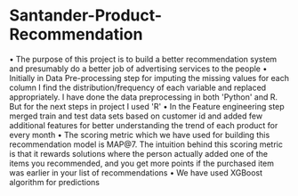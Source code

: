 # Santander-Product-Recommendation
•	The purpose of this project is to build a better recommendation system and presumably do a better job of advertising services to the people
•	Initially in Data Pre-processing step for imputing the missing values for each column I find the distribution/frequency of each variable and replaced appropriately. I have done the data preprocessing in both 'Python' and R. But for the next steps in project I used 'R'
•	In the Feature engineering step merged train and test data sets based on customer id and added few additional features for better understanding the trend of each product for every month
•	The scoring metric which we have used for building this recommendation model is MAP@7. The intuition behind this scoring metric is that it rewards solutions where the person actually added one of the items you recommended, and you get more points if the purchased item was earlier in your list of recommendations
•	We have used XGBoost algorithm for predictions
